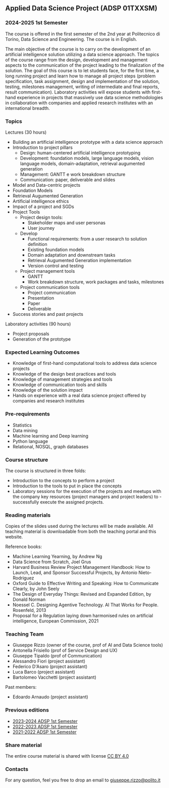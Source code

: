 ## Applied Data Science Project (ADSP 01TXXSM)

### 2024-2025 1st Semester

The course is offered in the first semester of the 2nd year at Politecnico di Torino, Data Science and Engineering. The course is in English. 

The main objective of the course is to carry on the development of an artificial intelligence solution utilizing a data science approach. The topics of the course range from the design, development and management aspects to the communication of the project leading to the finalization of the solution.
The goal of this course is to let students face, for the first time, a long running project and learn how to manage all project steps (problem specification, task assignment, design and implementation of the solution, testing, milestones management, writing of intermediate and final reports, result communication).
Laboratory activities will expose students with first-hand experience in projects that massively use data science methodologies in collaboration with companies and applied research institutes with an international breadth.

### Topics
Lectures (30 hours)
- Building an artificial intelligence prototype with a data science approach 
- Introduction to project pillars
  - Design: human-centered artificial intelligence prototyping
  - Development: foundation models, large language models, vision language models, domain-adaptation, retrieval augumented generation
  - Management: GANTT e work breakdown structure
  - Communication: paper, deliverable and slides
- Model and Data-centric projects
- Foundation Models
- Retrieval Augumented Generation
- Artificial intelligence ethics 
- Impact of a project and SGDs 
- Project Tools
  - Project design tools: 
    - Stakeholder maps and user personas
    - User journey
  - Develop    
    - Functional requirements: from a user research to solution definition
    - Existing foundation models
    - Domain adaptation and downstream tasks
    - Retrieval Augumented Generation implementation 
    - Version control and testing
  - Project management tools
    - GANTT
    - Work breakdown structure, work packages and tasks, milestones
  - Project communication tools
    - Project communication
    - Presentation
    - Paper
    - Deliverable
- Success stories and past projects 

Laboratory activities (90 hours)
- Project proposals
- Generation of the prototype

### Expected Learning Outcomes 
- Knowledge of first-hand computational tools to address data science projects  
- Knowledge of the design best practices and tools
- Knowledge of management strategies and tools
- Knowledge of communication tools and skills
- Knowledge of the solution impact 
- Hands on experience with a real data science project offered by companies and research institutes

### Pre-requirements 
- Statistics
- Data mining
- Machine learning and Deep learning 
- Python language
- Relational, NOSQL, graph databases

### Course structure 
The course is structured in three folds: 
- Introduction to the concepts to perform a project
- Introduction to the tools to put in place the concepts
- Laboratory sessions for the execution of the projects and meetups with the company key resources (project managers and project leaders) to - successfully execute the assigned projects.

### Reading materials 
Copies of the slides used during the lectures will be made available. All teaching material is downloadable from both the teaching portal and this website. 

Reference books: 
- Machine Learning Yearning, by Andrew Ng
- Data Science from Scratch, Joel Grus
- Harvard Business Review Project Management Handbook: How to Launch, Lead, and Sponsor Successful Projects, by Antonio Nieto-Rodriguez
- Oxford Guide to Effective Writing and Speaking: How to Communicate Clearly, by John Seely
- The Design of Everyday Things: Revised and Expanded Edition, by Donald Norman
- Noessel C. Designing Agentive Technology. AI That Works for People. Rosenfeld, 2013
- Proposal for a Regulation laying down harmonised rules on artificial intelligence, European Commission, 2021

### Teaching Team
- Giuseppe Rizzo (owner of the course, prof of AI and Data Science tools)
- Antonella Frisiello (prof of Service Design and UX)
- Giuseppe Tipaldo (prof of Communication)
- Alessandro Fiori (project assistant)
- Federico D'Asaro (project assistant)
- Luca Barco (project assistant) 
- Bartolomeo Vacchetti (project assistant)

Past members:
- Edoardo Arnaudo (project assistant)

### Previous editions
- [2023-2024 ADSP 1st Semester](https://adsp-polito.github.io/2023/)
- [2022-2023 ADSP 1st Semester](https://adsp-polito.github.io/2022/)
- [2021-2022 ADSP 1st Semester](https://adsp-polito.github.io/2021/)

### Share material
The entire course material is shared with license [CC BY 4.0](https://creativecommons.org/licenses/by/4.0/) 

### Contacts
For any question, feel you free to drop an email to <giuseppe.rizzo@polito.it>
